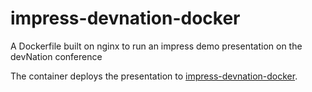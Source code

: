 # impress-devnation-docker

A Dockerfile built on nginx to run an impress demo presentation on the devNation conference

The container deploys the presentation to [impress-devnation-docker](http://impress-devnation-docker-17ed8756-1.testaccount.cont.tutum.io/).
